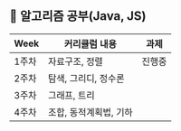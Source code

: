 ##  🍎 알고리즘 공부(Java, JS)

| Week |커리큘럼 내용 | 과제 |
| ------|----------- | --|
| 1주차 | 자료구조, 정렬|진행중|
| 2주차 | 탐색, 그리디, 정수론 ||
| 3주차 | 그래프, 트리 |||
| 4주차 | 조합, 동적계획법, 기하 ||
